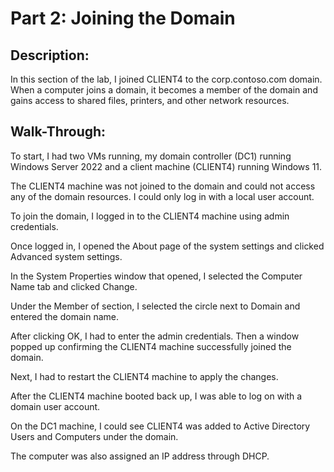 # Part 2: Joining the Domain

## Description:
In this section of the lab, I joined CLIENT4 to the corp.contoso.com domain. When a computer joins a domain, it becomes a member of the domain and gains access to shared files, printers, and other network resources. 

## Walk-Through:
To start, I had two VMs running, my domain controller (DC1) running Windows Server 2022 and a client machine (CLIENT4) running Windows 11.

The CLIENT4 machine was not joined to the domain and could not access any of the domain resources. I could only log in with a local user account.

To join the domain, I logged in to the CLIENT4 machine using admin credentials.

Once logged in, I opened the About page of the system settings and clicked Advanced system settings.

In the System Properties window that opened, I selected the Computer Name tab and clicked Change.

Under the Member of section, I selected the circle next to Domain and entered the domain name.

After clicking OK, I had to enter the admin credentials. Then a window popped up confirming the CLIENT4 machine successfully joined the domain.

Next, I had to restart the CLIENT4 machine to apply the changes.

After the CLIENT4 machine booted back up, I was able to log on with a domain user account.

On the DC1 machine, I could see CLIENT4 was added to Active Directory Users and Computers under the domain.

The computer was also assigned an IP address through DHCP.
